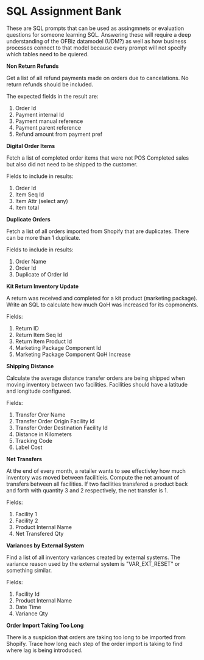 # SQL Assignment Bank

These are SQL prompts that can be used as assingmnets or evaluation questions for someone learning SQL. Answering these will require a deep understanding of the OFBiz datamodel (UDM?) as well as how business processes connect to that model because every prompt will not specify which tables need to be quiered.

**Non Return Refunds**

Get a list of all refund payments made on orders due to cancelations. No return refunds should be included.

The expected fields in the result are:
1. Order Id
2. Payment internal Id
3. Payment manual reference
4. Payment parent reference
5. Refund amount from payment pref

**Digital Order Items**

Fetch a list of completed order items that were not POS Completed sales but also did not need to be shipped to the customer.

Fields to include in results:
1. Order Id
2. Item Seq Id
3. Item Attr (select any)
4. Item total

**Duplicate Orders**

Fetch a list of all orders imported from Shopify that are duplicates. There can be more than 1 duplicate.

Fields to include in results:
1. Order Name
2. Order Id
3. Duplicate of Order Id

**Kit Return Inventory Update**

A return was received and completed for a kit product (marketing package). Write an SQL to calculate how much QoH was increased for its copmonents.

Fields:
1. Return ID
2. Return Item Seq Id
3. Return Item Product Id
4. Marketing Package Component Id
5. Marketing Package Component QoH Increase

**Shipping Distance**

Calculate the average distance transfer orders are being shipped when moving inventory between two facilities. Facilities should have a latitude and longitude configured.

Fields:
1. Transfer Orer Name
2. Transfer Order Origin Facility Id
3. Transfer Order Destination Facility Id
4. Distance in Kilometers
5. Tracking Code
6. Label Cost

**Net Transfers**

At the end of every month, a retailer wants to see effectivley how much inventory was moved between facilitieis. Compute the net amount of transfers between all facilities. If two facilities transfered a product back and forth with quantity 3 and 2 respectively, the net transfer is 1.

Fields:
1. Facility 1
2. Facility 2
3. Product Internal Name
4. Net Transfered Qty

**Variances by External System**

Find a list of all inventory variances created by external systems. The variance reason used by the external system is "VAR_EXT_RESET" or something similar.

Fields:
1. Facility Id
2. Product Internal Name
3. Date Time
4. Variance Qty

**Order Import Taking Too Long**

There is a suspicion that orders are taking too long to be imported from Shopify. Trace how long each step of the order import is taking to find where lag is being introduced.